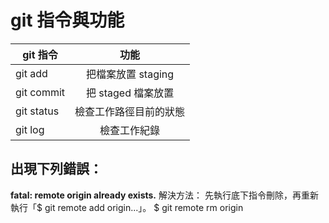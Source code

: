 # git 指令與功能

| git 指令       | 功能              |
| ------------- |:-----------------:|
| git add       | 把檔案放置 staging  |
| git commit    | 把 staged 檔案放置  |
| git status    | 檢查工作路徑目前的狀態|
| git log       | 檢查工作紀錄        |

出現下列錯誤：
-----------
**fatal: remote origin already exists.**
解決方法：
先執行底下指令刪除，再重新執行「$ git remote add origin...」。
$ git remote rm origin
